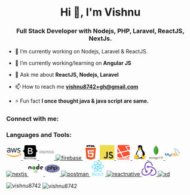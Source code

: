 <!-- ![GitHub stats](https://raw.githubusercontent.com/vishnu8742/github-stats-transparent/output/generated/overview.svg)
![Top Langs](https://raw.githubusercontent.com/vishnu8742/github-stats-transparent/output/generated/languages.svg) -->

<h1 align="center">Hi 👋, I'm Vishnu</h1>
<h3 align="center">Full Stack Developer with Nodejs, PHP, Laravel, ReactJS, NextJs.</h3>

- 🔭 I’m currently working on Nodejs, Laravel & ReactJS.

- 🌱 I’m currently working/learning on **Angular JS**

- 💬 Ask me about **ReactJS, Nodejs, Laravel**

- 📫 How to reach me **vishnu8742+gh@gmail.com**

- ⚡ Fun fact **I once thought java & java script are same.**

<h3 align="left">Connect with me:</h3>
<p align="left">
</p>

<h3 align="left">Languages and Tools:</h3>
<p align="left"> <a href="https://aws.amazon.com" target="_blank" rel="noreferrer"> <img src="https://raw.githubusercontent.com/devicons/devicon/master/icons/amazonwebservices/amazonwebservices-original-wordmark.svg" alt="aws" width="40" height="40"/> </a> <a href="https://getbootstrap.com" target="_blank" rel="noreferrer"> <img src="https://raw.githubusercontent.com/devicons/devicon/master/icons/bootstrap/bootstrap-plain-wordmark.svg" alt="bootstrap" width="40" height="40"/> </a> <a href="https://expressjs.com" target="_blank" rel="noreferrer"> <img src="https://raw.githubusercontent.com/devicons/devicon/master/icons/express/express-original-wordmark.svg" alt="express" width="40" height="40"/> </a> <a href="https://firebase.google.com/" target="_blank" rel="noreferrer"> <img src="https://www.vectorlogo.zone/logos/firebase/firebase-icon.svg" alt="firebase" width="40" height="40"/> </a> <a href="https://www.w3.org/html/" target="_blank" rel="noreferrer"> <img src="https://raw.githubusercontent.com/devicons/devicon/master/icons/html5/html5-original-wordmark.svg" alt="html5" width="40" height="40"/> </a> <a href="https://developer.mozilla.org/en-US/docs/Web/JavaScript" target="_blank" rel="noreferrer"> <img src="https://raw.githubusercontent.com/devicons/devicon/master/icons/javascript/javascript-original.svg" alt="javascript" width="40" height="40"/> </a> <a href="https://laravel.com/" target="_blank" rel="noreferrer"> <img src="https://raw.githubusercontent.com/devicons/devicon/master/icons/laravel/laravel-plain-wordmark.svg" alt="laravel" width="40" height="40"/> </a> <a href="https://www.linux.org/" target="_blank" rel="noreferrer"> <img src="https://raw.githubusercontent.com/devicons/devicon/master/icons/linux/linux-original.svg" alt="linux" width="40" height="40"/> </a> <a href="https://www.mongodb.com/" target="_blank" rel="noreferrer"> <img src="https://raw.githubusercontent.com/devicons/devicon/master/icons/mongodb/mongodb-original-wordmark.svg" alt="mongodb" width="40" height="40"/> </a> <a href="https://www.mysql.com/" target="_blank" rel="noreferrer"> <img src="https://raw.githubusercontent.com/devicons/devicon/master/icons/mysql/mysql-original-wordmark.svg" alt="mysql" width="40" height="40"/> </a> <a href="https://nextjs.org/" target="_blank" rel="noreferrer"> <img src="https://cdn.worldvectorlogo.com/logos/nextjs-2.svg" alt="nextjs" width="40" height="40"/> </a> <a href="https://nodejs.org" target="_blank" rel="noreferrer"> <img src="https://raw.githubusercontent.com/devicons/devicon/master/icons/nodejs/nodejs-original-wordmark.svg" alt="nodejs" width="40" height="40"/> </a> <a href="https://www.php.net" target="_blank" rel="noreferrer"> <img src="https://raw.githubusercontent.com/devicons/devicon/master/icons/php/php-original.svg" alt="php" width="40" height="40"/> </a> <a href="https://postman.com" target="_blank" rel="noreferrer"> <img src="https://www.vectorlogo.zone/logos/getpostman/getpostman-icon.svg" alt="postman" width="40" height="40"/> </a> <a href="https://reactjs.org/" target="_blank" rel="noreferrer"> <img src="https://raw.githubusercontent.com/devicons/devicon/master/icons/react/react-original-wordmark.svg" alt="react" width="40" height="40"/> </a> <a href="https://reactnative.dev/" target="_blank" rel="noreferrer"> <img src="https://reactnative.dev/img/header_logo.svg" alt="reactnative" width="40" height="40"/> </a> <a href="https://redux.js.org" target="_blank" rel="noreferrer"> <img src="https://raw.githubusercontent.com/devicons/devicon/master/icons/redux/redux-original.svg" alt="redux" width="40" height="40"/> </a> <a href="https://www.adobe.com/products/xd.html" target="_blank" rel="noreferrer"> <img src="https://cdn.worldvectorlogo.com/logos/adobe-xd.svg" alt="xd" width="40" height="40"/> </a> </p>

<p><img align="left" src="https://github-readme-stats.vercel.app/api/top-langs?username=vishnu8742&show_icons=true&locale=en&layout=compact" alt="vishnu8742" /></p>

<p>&nbsp;<img align="center" src="https://github-readme-stats.vercel.app/api?username=vishnu8742&show_icons=true&locale=en" alt="vishnu8742" /></p>

<!-- Hello,

My Name is Vishnu. 

I'm a PHP & Laravel developer with more than 4.5 years of experiance on building various projects including small, medium and large scale scope.

Few of the projects are:

## Flying Monkey Cricket League

FMCL is a cricket tournaments management and stats app where all matches records, runs, stats and analytics will be available. The biggest challenge of this app is the previous data for this app is only available from a third party website and to grab all data without any manual supervision I have developed a scaper which perfectly grabbed total tournaments data without any hustle.

### Preview : 

![FMCL](https://live.staticflickr.com/65535/51301948426_35c7cf8a77_b.jpg)

[link to App!](https://play.google.com/store/apps/details?id=com.fmcl)

## Alegra Ads

Alegra ads is a local listings directory app which is available to shops and services around the areas listed. They can add their own products and promote their shop/service in the app with paid plans. 

### Preview : 

![Alegra Ads](https://live.staticflickr.com/65535/51302958855_7a3d994ffc_b.jpg)

[link to App!](https://play.google.com/store/apps/details?id=com.alegra)


## Unnathi / AdMyRaw

Unnathi Milk / AdMyRaw is a subscription based Dairy, grocery delivery app. It has subscription based products and also individual purchasing also allowed based on product type. 

### Preview : 

![Unnathi Milk](https://live.staticflickr.com/65535/51301202592_b6198c92c8_b.jpg)

These are the few projects I have worked and many other projects I didn't have any screenshots or live web/app addresses to show.  -->

